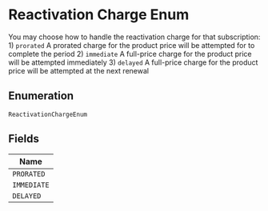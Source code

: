 
# Reactivation Charge Enum

You may choose how to handle the reactivation charge for that subscription: 1) `prorated` A prorated charge for the product price will be attempted for to complete the period 2) `immediate` A full-price charge for the product price will be attempted immediately 3) `delayed` A full-price charge for the product price will be attempted at the next renewal

## Enumeration

`ReactivationChargeEnum`

## Fields

| Name |
|  --- |
| `PRORATED` |
| `IMMEDIATE` |
| `DELAYED` |

